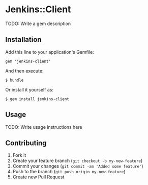 # Jenkins::Client

TODO: Write a gem description

## Installation

Add this line to your application's Gemfile:

    gem 'jenkins-client'

And then execute:

    $ bundle

Or install it yourself as:

    $ gem install jenkins-client

## Usage

TODO: Write usage instructions here

## Contributing

1. Fork it
2. Create your feature branch (`git checkout -b my-new-feature`)
3. Commit your changes (`git commit -am 'Added some feature'`)
4. Push to the branch (`git push origin my-new-feature`)
5. Create new Pull Request
